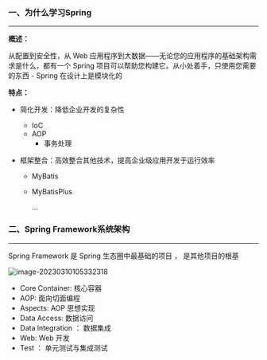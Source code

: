 ### 一、为什么学习Spring

---

**概述：**

从配置到安全性，从 Web 应用程序到大数据——无论您的应用程序的基础架构需求是什么，都有一个 Spring 项目可以帮助您构建它。从小处着手，只使用您需要的东西 - Spring 在设计上是模块化的

**特点：**

- 简化开发：降低企业开发的复杂性

  - IoC
  - AOP
    - 事务处理

- 框架整合：高效整合其他技术，提高企业级应用开发于运行效率

  - MyBatis

  - MyBatisPlus

    ...



### 二、Spring Framework系统架构

---

Spring Framework 是 Spring 生态圈中最基础的项目 ， 是其他项目的根基

![image-20230310105332318](C:/Users/XIYAN/AppData/Roaming/Typora/typora-user-images/image-20230310105332318.png)

- Core Container: 核心容器
- AOP: 面向切面编程
- Aspects: AOP 思想实现
- Data Access: 数据访问
- Data lntegration ： 数据集成
- Web: Web 开发
- Test ： 单元测试与集成测试